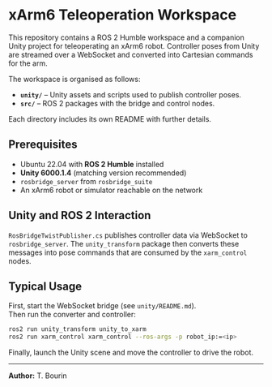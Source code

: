 # xArm6 Teleoperation Workspace

This repository contains a ROS 2 Humble workspace and a companion Unity project
for teleoperating an xArm6 robot. Controller poses from Unity are streamed over
a WebSocket and converted into Cartesian commands for the arm.

The workspace is organised as follows:

- **`unity/`** – Unity assets and scripts used to publish controller poses.
- **`src/`** – ROS 2 packages with the bridge and control nodes.

Each directory includes its own README with further details.

## Prerequisites

- Ubuntu 22.04 with **ROS 2 Humble** installed
- **Unity 6000.1.4** (matching version recommended)
- `rosbridge_server` from `rosbridge_suite`
- An xArm6 robot or simulator reachable on the network
## Unity and ROS 2 Interaction

`RosBridgeTwistPublisher.cs` publishes controller data via WebSocket to
`rosbridge_server`. The `unity_transform` package then converts these messages
into pose commands that are consumed by the `xarm_control` nodes.

## Typical Usage

First, start the WebSocket bridge (see `unity/README.md`).\
Then run the converter and controller:

```bash
ros2 run unity_transform unity_to_xarm
ros2 run xarm_control xarm_control --ros-args -p robot_ip:=<ip>
```

Finally, launch the Unity scene and move the controller to drive
the robot.

---

**Author:** T. Bourin